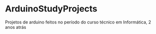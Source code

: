# ArduinoStudyProjects

Projetos de arduino feitos no período do curso técnico em Informática, 2 anos atrás
